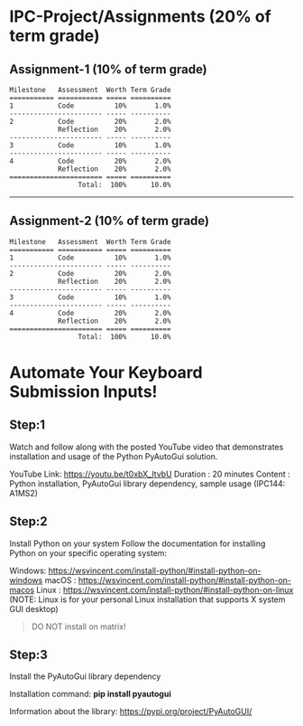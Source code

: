 # IPC-Project/Assignments (20% of term grade)

## Assignment-1 (10% of term grade)
```
Milestone   Assessment  Worth Term Grade
=========== =========== ===== ==========
1           Code          10%       1.0%
----------------------- ----- ----------
2           Code          20%       2.0%
            Reflection    20%       2.0%
----------------------- ----- ----------
3           Code          10%       1.0%
----------------------- ----- ----------
4           Code          20%       2.0%
            Reflection    20%       2.0%
======================= ===== ==========
                 Total:  100%      10.0%
```
****
## Assignment-2 (10% of term grade)
```
Milestone   Assessment  Worth Term Grade
=========== =========== ===== ==========
1           Code          10%       1.0%
----------------------- ----- ----------
2           Code          20%       2.0%
            Reflection    20%       2.0%
----------------------- ----- ----------
3           Code          10%       1.0%
----------------------- ----- ----------
4           Code          20%       2.0%
            Reflection    20%       2.0%
======================= ===== ==========
                 Total:  100%      10.0%
```

# Automate Your Keyboard Submission Inputs!

## Step:1
Watch and follow along with the posted YouTube video that demonstrates installation and usage of the Python PyAutoGui solution.

YouTube Link: https://youtu.be/t0xbX_ltvbU
Duration    : 20 minutes
Content     : Python installation, PyAutoGui library dependency, sample usage (IPC144: A1MS2)

## Step:2

Install Python on your system
Follow the documentation for installing Python on your specific operating system:

Windows: https://wsvincent.com/install-python/#install-python-on-windows
macOS  : https://wsvincent.com/install-python/#install-python-on-macos
Linux  : https://wsvincent.com/install-python/#install-python-on-linux
 (NOTE: Linux is for your personal Linux installation that supports X system GUI desktop)

> DO NOT install on matrix!

## Step:3

Install the PyAutoGui library dependency

Installation command: **pip install pyautogui**

Information about the library: https://pypi.org/project/PyAutoGUI/

